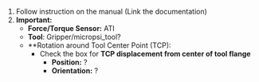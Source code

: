 1. Follow instruction on the manual (Link the documentation)
2. **Important:**
	- **Force/Torque Sensor:** ATI
	- **Tool**: Gripper/micropsi_tool?
	- **Rotation around Tool Center Point (TCP):
		- Check the box for **TCP displacement from center of tool flange**
			- **Position:** ?
			- **Orientation:** ?